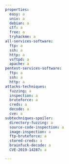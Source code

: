 ```yaml
---
properties:
  easy: a
  unix: a
  debian: a
  ctf: a
  free: a
  tryhackme: a
all-services-software:
  ftp: a
  ssh: a
  http: a
  vsftpd: a
  apache: a
pentest-services-software:
  ftp: a
  ssh: a
  http: a
attacks-techniques:
  fuzzing: a
  inspection: a
  bruteforce: a
  creds: a
  decode: a
  cve: a
subtechniques-spoiler:
  directory-fuzzing: a
  source-code-inspection: a
  image-inspection: a
  ftp-bruteforce: a
  stored-creds: a
  brainfuck-decode: a
  CVE-2019-14287: a

---
```

